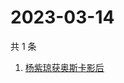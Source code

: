 # 2023-03-14

共 1 条

<!-- BEGIN ZHIHUSEARCH -->
<!-- 最后更新时间 Tue Mar 14 2023 05:08:48 GMT+0800 (China Standard Time) -->
1. [杨紫琼获奥斯卡影后](https://www.zhihu.com/search?q=杨紫琼获奥斯卡影后)
<!-- END ZHIHUSEARCH -->
